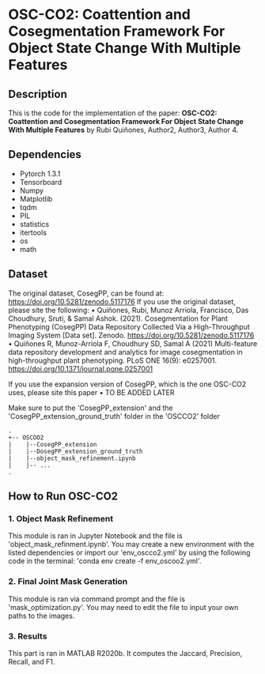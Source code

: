 # OSC-CO2: Coattention and Cosegmentation Framework For Object State Change With Multiple Features

## Description

This is the code for the implementation of the paper: **OSC-CO2: Coattention and Cosegmentation Framework For Object State Change With Multiple Features** by Rubi Quiñones, Author2, Author3, Author 4. 
<Insert link to paper>

## Dependencies
- Pytorch 1.3.1
- Tensorboard
- Numpy
- Matplotlib
- tqdm
- PIL
- statistics
- itertools
- os
- math

## Dataset
The original dataset, CosegPP, can be found at: https://doi.org/10.5281/zenodo.5117176
If you use the original dataset, please site the following:
•	Quiñones, Rubi, Munoz Arriola, Francisco, Das Choudhury, Sruti, & Samal Ashok. (2021). Cosegmentation for Plant Phenotyping (CosegPP) Data Repository Collected Via a High-Throughput Imaging System [Data set]. Zenodo. https://doi.org/10.5281/zenodo.5117176
•	Quiñones R, Munoz-Arriola F, Choudhury SD, Samal A (2021) Multi-feature data repository development and analytics for image cosegmentation in high-throughput plant phenotyping. PLoS ONE 16(9): e0257001. https://doi.org/10.1371/journal.pone.0257001
  
If you use the expansion version of CosegPP, which is the one OSC-CO2 uses, please site this paper
• TO BE ADDED LATER

Make sure to put the 'CosegPP_extension' and the 'CosegPP_extension_ground_truth' folder in the 'OSCCO2' folder
```
.
+-- OSCOO2
|    |--CosegPP_extension
|    |--DosegPP_extension_ground_truth
|    |--object_mask_refinement.ipynb
|    |-- ...
.
```

## How to Run OSC-CO2

### 1. Object Mask Refinement

This module is ran in Jupyter Notebook and the file is 'object_mask_refinment.ipynb'. You may create a new environment with the listed dependencies or import our 'env_oscco2.yml' by using the following code in the terminal: 'conda env create -f env_oscoo2.yml'. 

### 2. Final Joint Mask Generation

This module is ran via command prompt and the file is 'mask_optimization.py'. You may need to edit the file to input your own paths to the images. 

### 3. Results

This part is ran in MATLAB R2020b. It computes the Jaccard, Precision, Recall, and F1. 


